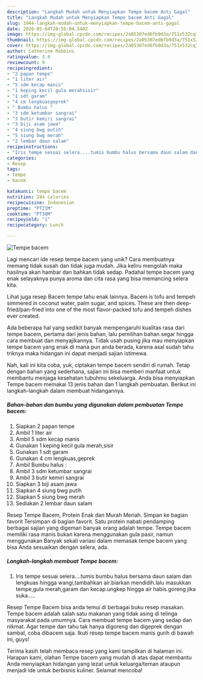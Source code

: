 ```yaml
---
description: "Langkah Mudah untuk Menyiapkan Tempe bacem Anti Gagal"
title: "Langkah Mudah untuk Menyiapkan Tempe bacem Anti Gagal"
slug: 1944-langkah-mudah-untuk-menyiapkan-tempe-bacem-anti-gagal
date: 2020-05-04T20:55:04.540Z
image: https://img-global.cpcdn.com/recipes/2a05307ed6fb9d3a/751x532cq70/tempe-bacem-foto-resep-utama.jpg
thumbnail: https://img-global.cpcdn.com/recipes/2a05307ed6fb9d3a/751x532cq70/tempe-bacem-foto-resep-utama.jpg
cover: https://img-global.cpcdn.com/recipes/2a05307ed6fb9d3a/751x532cq70/tempe-bacem-foto-resep-utama.jpg
author: Catherine Robbins
ratingvalue: 3.4
reviewcount: 9
recipeingredient:
- "2 papan tempe"
- "1 liter air"
- "5 sdm kecap manis"
- "1 keping kecil gula merahsisir"
- "1 sdt garam"
- "4 cm lengkuasgeprek"
- " Bumbu halus "
- "3 sdm ketumbar sangrai"
- "3 butir kemiri sangrai"
- "3 biji asam jawa"
- "4 siung bwg putih"
- "5 siung bwg merah"
- "2 lembar daun salam"
recipeinstructions:
- "Iris tempe sesuai selera....tumis bumbu halus bersama daun salam dan lengkuas hingga wangi,tambahkan air.biarkan mendidih.lalu masukkan tempe,gula merah,garam dan kecap.ungkep hingga air habis.goreng jika suka....."
categories:
- Resep
tags:
- tempe
- bacem

katakunci: tempe bacem 
nutrition: 284 calories
recipecuisine: Indonesian
preptime: "PT21M"
cooktime: "PT38M"
recipeyield: "1"
recipecategory: Lunch

---
```



![Tempe bacem](https://img-global.cpcdn.com/recipes/2a05307ed6fb9d3a/751x532cq70/tempe-bacem-foto-resep-utama.jpg)

Lagi mencari ide resep tempe bacem yang unik? Cara membuatnya memang tidak susah dan tidak juga mudah. Jika keliru mengolah maka hasilnya akan hambar dan bahkan tidak sedap. Padahal tempe bacem yang enak selayaknya punya aroma dan cita rasa yang bisa memancing selera kita.

Lihat juga resep Bacem tempe tahu enak lainnya. Bacem is tofu and tempeh simmered in coconut water, palm sugar, and spices. These are then deep-fried/pan-fried into one of the most flavor-packed tofu and tempeh dishes ever created.

Ada beberapa hal yang sedikit banyak mempengaruhi kualitas rasa dari tempe bacem, pertama dari jenis bahan, lalu pemilihan bahan segar hingga cara membuat dan menyajikannya. Tidak usah pusing jika mau menyiapkan tempe bacem yang enak di mana pun anda berada, karena asal sudah tahu triknya maka hidangan ini dapat menjadi sajian istimewa.


Nah, kali ini kita coba, yuk, ciptakan tempe bacem sendiri di rumah. Tetap dengan bahan yang sederhana, sajian ini bisa memberi manfaat untuk membantu menjaga kesehatan tubuhmu sekeluarga. Anda bisa menyiapkan Tempe bacem memakai 13 jenis bahan dan 1 langkah pembuatan. Berikut ini langkah-langkah dalam membuat hidangannya.

<!--inarticleads1-->

##### Bahan-bahan dan bumbu yang digunakan dalam pembuatan Tempe bacem:

1. Siapkan 2 papan tempe
1. Ambil 1 liter air
1. Ambil 5 sdm kecap manis
1. Gunakan 1 keping kecil gula merah,sisir
1. Gunakan 1 sdt garam
1. Gunakan 4 cm lengkuas,geprek
1. Ambil  Bumbu halus :
1. Ambil 3 sdm ketumbar sangrai
1. Ambil 3 butir kemiri sangrai
1. Siapkan 3 biji asam jawa
1. Siapkan 4 siung bwg putih
1. Siapkan 5 siung bwg merah
1. Sediakan 2 lembar daun salam


Resep Tempe Bacem, Protein Enak dan Murah Meriah. Simpan ke bagian favorit Tersimpan di bagian favorit. Satu protein nabati pendamping berbagai sajian yang digemari banyak orang adalah tempe. Tempe bacem memiliki rasa manis bukan karena menggunakan gula pasir, namun menggunakan Banyak sekali variasi dalam memasak tempe bacem yang bisa Anda sesuaikan dengan selera, ada. 

<!--inarticleads2-->

##### Langkah-langkah membuat Tempe bacem:

1. Iris tempe sesuai selera....tumis bumbu halus bersama daun salam dan lengkuas hingga wangi,tambahkan air.biarkan mendidih.lalu masukkan tempe,gula merah,garam dan kecap.ungkep hingga air habis.goreng jika suka.....


Resep Tempe Bacem bisa anda temui di berbagai buku resep masakan. Tempe bacem adalah salah satu makanan yang tidak asing di telinga masyarakat pada umumnya. Cara membuat tempe bacem yang sedap dan nikmat. Agar tempe dan tahu tak hanya digoreng dan digeprek dengan sambal, coba dibacem saja. Ikuti resep tempe bacem manis gurih di bawah ini, guys! 

Terima kasih telah membaca resep yang kami tampilkan di halaman ini. Harapan kami, olahan Tempe bacem yang mudah di atas dapat membantu Anda menyiapkan hidangan yang lezat untuk keluarga/teman ataupun menjadi ide untuk berbisnis kuliner. Selamat mencoba!
